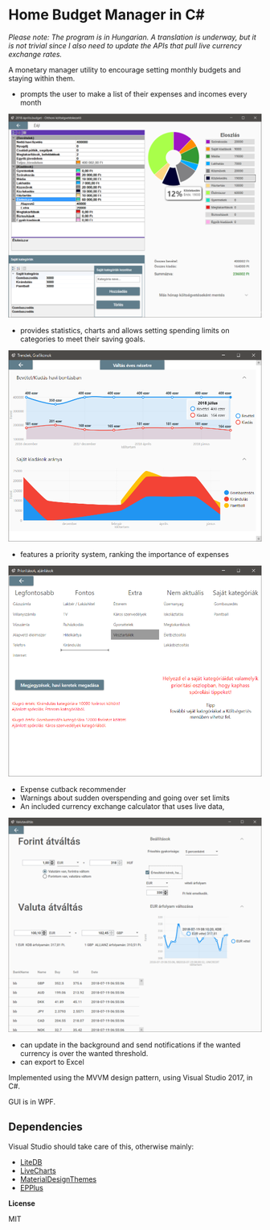 # Home Budget Manager in C#

*Please note: The program is in Hungarian. 
A translation is underway, but it is not trivial since I also need to update the APIs that 
pull live currency exchange rates.*

A monetary manager utility to encourage setting monthly budgets and staying within them.

- prompts the user to make a list of their expenses and incomes every month

![add budget](https://raw.githubusercontent.com/zopad/HomeBudget/master/Documentation/AddBudgetScreen.png)

- provides statistics, charts and allows setting spending limits on categories to meet their saving goals.

![trends](https://raw.githubusercontent.com/zopad/HomeBudget/master/Documentation/TrendsScreen.png)

- features a priority system, ranking the importance of expenses 

![priorities](https://raw.githubusercontent.com/zopad/HomeBudget/master/Documentation/PrioritiesScreen.png)

- Expense cutback recommender
- Warnings about sudden overspending and going over set limits 
- An included currency exchange calculator that uses live data, 

![currency exchange](https://raw.githubusercontent.com/zopad/HomeBudget/master/Documentation/ValueExchange.png)

- can update in the background and send notifications if the wanted currency is over the wanted threshold.
- can export to Excel



Implemented using the MVVM design pattern, using Visual Studio 2017, in C#.

GUI is in WPF.

## Dependencies

Visual Studio should take care of this, otherwise mainly:

- [LiteDB](https://github.com/mbdavid/LiteDB)
- [LiveCharts](https://lvcharts.net/)
- [MaterialDesignThemes](https://github.com/MaterialDesignInXAML/MaterialDesignInXamlToolkit)
- [EPPlus](https://github.com/JanKallman/EPPlus)

**License**

MIT